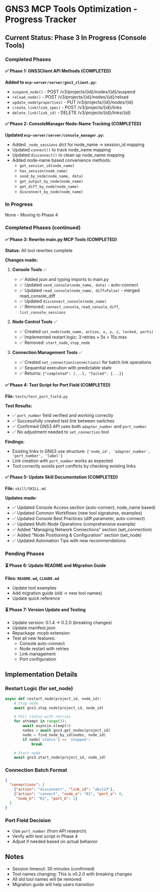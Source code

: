 # GNS3 MCP Tools Optimization - Progress Tracker

## Current Status: Phase 3 In Progress (Console Tools)

### Completed Phases

#### ✅ Phase 1: GNS3Client API Methods (COMPLETED)
**Added to `mcp-server/server/gns3_client.py`:**
- `suspend_node()` - POST /v3/projects/{id}/nodes/{id}/suspend
- `reload_node()` - POST /v3/projects/{id}/nodes/{id}/reload
- `update_node(properties)` - PUT /v3/projects/{id}/nodes/{id}
- `create_link(link_spec)` - POST /v3/projects/{id}/links
- `delete_link(link_id)` - DELETE /v3/projects/{id}/links/{id}

#### ✅ Phase 2: ConsoleManager Node-Name Tracking (COMPLETED)
**Updated `mcp-server/server/console_manager.py`:**
- Added `_node_sessions` dict for node_name → session_id mapping
- Updated `connect()` to track node_name mapping
- Updated `disconnect()` to clean up node_name mapping
- Added node-name based convenience methods:
  - `get_session_id(node_name)`
  - `has_session(node_name)`
  - `send_by_node(node_name, data)`
  - `get_output_by_node(node_name)`
  - `get_diff_by_node(node_name)`
  - `disconnect_by_node(node_name)`

### In Progress

None - Moving to Phase 4

### Completed Phases (continued)

#### ✅ Phase 3: Rewrite main.py MCP Tools (COMPLETED)
**Status:** All tool rewrites complete

**Changes made:**

1. **Console Tools** ✅
   - ✅ Added json and typing imports to main.py
   - ✅ Updated `send_console(node_name, data)` - auto-connect
   - ✅ Updated `read_console(node_name, diff=False)` - merged read_console_diff
   - ✅ Updated `disconnect_console(node_name)`
   - ✅ Removed: `connect_console`, `read_console_diff`, `list_console_sessions`

2. **Node Control Tools** ✅
   - ✅ Created `set_node(node_name, action, x, y, z, locked, ports)`
   - ✅ Implemented restart logic: 3 retries × 5s = 15s max
   - ✅ Removed: `start_node`, `stop_node`

3. **Connection Management Tools** ✅
   - ✅ Created `set_connection(connections)` for batch link operations
   - ✅ Sequential execution with predictable state
   - ✅ Returns: `{"completed": [...], "failed": {...}}`

#### ✅ Phase 4: Test Script for Port Field (COMPLETED)
**File:** `tests/test_port_field.py`

**Test Results:**
- ✅ `port_number` field verified and working correctly
- ✅ Successfully created test link between switches
- ✅ Confirmed GNS3 API uses both `adapter_number` and `port_number`
- ✅ No adjustment needed to `set_connection` tool

**Findings:**
- Existing links in GNS3 use structure: `{'node_id', 'adapter_number', 'port_number', 'label'}`
- Link creation with `port_number` works as expected
- Tool correctly avoids port conflicts by checking existing links

#### ✅ Phase 5: Update Skill Documentation (COMPLETED)
**File:** `skill/SKILL.md`

**Updates made:**
- ✅ Updated Console Access section (auto-connect, node_name based)
- ✅ Updated Common Workflows (new tool signatures, examples)
- ✅ Updated Console Best Practices (diff parameter, auto-connect)
- ✅ Updated Multi-Node Operations (comprehensive example)
- ✅ Added "Managing Network Connections" section (set_connection)
- ✅ Added "Node Positioning & Configuration" section (set_node)
- ✅ Updated Automation Tips with new recommendations

### Pending Phases

#### ⏳ Phase 6: Update README and Migration Guide
**Files: `README.md`, `CLAUDE.md`**
- Update tool examples
- Add migration guide (old → new tool names)
- Update quick reference

#### ⏳ Phase 7: Version Update and Testing
- Update version: 0.1.4 → 0.2.0 (breaking changes)
- Update manifest.json
- Repackage .mcpb extension
- Test all new features:
  - Console auto-connect
  - Node restart with retries
  - Link management
  - Port configuration

## Implementation Details

### Restart Logic (for set_node)
```python
async def restart_node(project_id, node_id):
    # Stop node
    await gns3.stop_node(project_id, node_id)

    # Poll status with retries
    for attempt in range(3):
        await asyncio.sleep(5)
        nodes = await gns3.get_nodes(project_id)
        node = find_node_by_id(nodes, node_id)
        if node['status'] == 'stopped':
            break

    # Start node
    await gns3.start_node(project_id, node_id)
```

### Connection Batch Format
```json
{
  "connections": [
    {"action": "disconnect", "link_id": "abc123"},
    {"action": "connect", "node_a": "R1", "port_a": 0,
     "node_b": "R2", "port_b": 1}
  ]
}
```

### Port Field Decision
- Use `port_number` (from API research)
- Verify with test script in Phase 4
- Adjust if needed based on actual behavior

## Notes
- Session timeout: 30 minutes (confirmed)
- Tool names changing: This is v0.2.0 with breaking changes
- All old tool names will be removed
- Migration guide will help users transition
